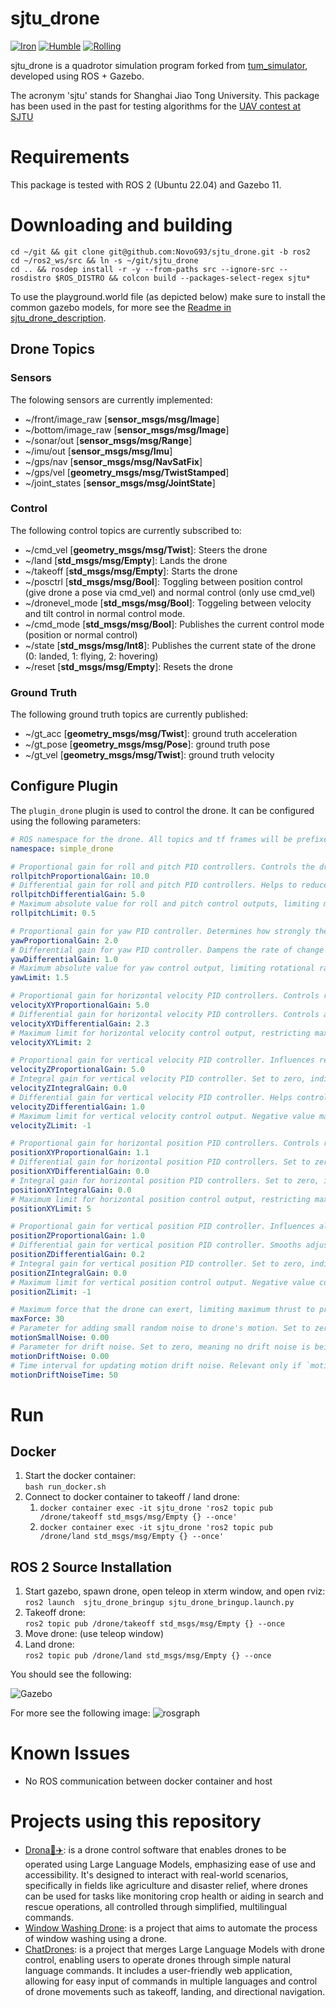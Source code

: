 # sjtu_drone

[![Iron](https://img.shields.io/endpoint?url=https://gist.githubusercontent.com/NovoG93/589e4b4dc8d92861e4b92defff6d56c0/raw/_iron_build.json)](https://github.com/NovoG93/sjtu_drone/actions/workflows/CI_CD.yml) [![Humble](https://img.shields.io/endpoint?url=https://gist.githubusercontent.com/NovoG93/589e4b4dc8d92861e4b92defff6d56c0/raw/_humble_build.json)](https://github.com/NovoG93/sjtu_drone/actions/workflows/CI_CD.yml) [![Rolling](https://img.shields.io/endpoint?url=https://gist.githubusercontent.com/NovoG93/589e4b4dc8d92861e4b92defff6d56c0/raw/_rolling_build.json)](https://github.com/NovoG93/sjtu_drone/actions/workflows/CI_CD.yml)

sjtu_drone is a quadrotor simulation program forked from [tum_simulator](http://wiki.ros.org/tum_simulator), developed using ROS + Gazebo.

The acronym 'sjtu' stands for Shanghai Jiao Tong University. This package has been used in the past for testing algorithms for the [UAV contest at SJTU](http://mediasoc.sjtu.edu.cn/wordpress)

# Requirements

This package is tested with ROS 2 (Ubuntu 22.04) and Gazebo 11.

# Downloading and building

```
cd ~/git && git clone git@github.com:NovoG93/sjtu_drone.git -b ros2
cd ~/ros2_ws/src && ln -s ~/git/sjtu_drone
cd .. && rosdep install -r -y --from-paths src --ignore-src --rosdistro $ROS_DISTRO && colcon build --packages-select-regex sjtu*
```

To use the playground.world file (as depicted below) make sure to install the common gazebo models, for more see the [Readme in sjtu_drone_description](./sjtu_drone_description/README.md).

## Drone Topics

### Sensors
The folowing sensors are currently implemented:
- ~/front/image_raw [__sensor_msgs/msg/Image__]
- ~/bottom/image_raw [__sensor_msgs/msg/Image__]
- ~/sonar/out [__sensor_msgs/msg/Range__]
- ~/imu/out [__sensor_msgs/msg/Imu__]
- ~/gps/nav [__sensor_msgs/msg/NavSatFix__]
- ~/gps/vel [__geometry_msgs/msg/TwistStamped__]
- ~/joint_states [__sensor_msgs/msg/JointState__]

### Control 
The following control topics are currently subscribed to:
- ~/cmd_vel [__geometry_msgs/msg/Twist__]: Steers the drone
- ~/land [__std_msgs/msg/Empty__]: Lands the drone
- ~/takeoff [__std_msgs/msg/Empty__]: Starts the drone
- ~/posctrl [__std_msgs/msg/Bool__]: Toggling between position control (give drone a pose via cmd_vel) and normal control (only use cmd_vel)
- ~/dronevel_mode [__std_msgs/msg/Bool__]: Toggeling between velocity and tilt control in normal control mode.
- ~/cmd_mode [__std_msgs/msg/Bool__]: Publishes the current control mode (position or normal control)
- ~/state [__std_msgs/msg/Int8__]: Publishes the current state of the drone (0: landed, 1: flying, 2: hovering)
- ~/reset [__std_msgs/msg/Empty__]: Resets the drone

### Ground Truth
The following ground truth topics are currently published:
- ~/gt_acc [__geometry_msgs/msg/Twist__]: ground truth acceleration
- ~/gt_pose [__geometry_msgs/msg/Pose__]: ground truth pose
- ~/gt_vel [__geometry_msgs/msg/Twist__]: ground truth velocity




## Configure Plugin

The `plugin_drone` plugin is used to control the drone. It can be configured using the following parameters:

```yaml
# ROS namespace for the drone. All topics and tf frames will be prefixed with this namespace.
namespace: simple_drone

# Proportional gain for roll and pitch PID controllers. Controls the drone's response to roll and pitch errors.
rollpitchProportionalGain: 10.0
# Differential gain for roll and pitch PID controllers. Helps to reduce overshoot and improve stability.
rollpitchDifferentialGain: 5.0
# Maximum absolute value for roll and pitch control outputs, limiting maximum tilt angle.
rollpitchLimit: 0.5

# Proportional gain for yaw PID controller. Determines how strongly the drone responds to yaw position errors.
yawProportionalGain: 2.0
# Differential gain for yaw PID controller. Dampens the rate of change of yaw error for smoother rotation.
yawDifferentialGain: 1.0
# Maximum absolute value for yaw control output, limiting rotational rate.
yawLimit: 1.5

# Proportional gain for horizontal velocity PID controllers. Controls response to changes in horizontal velocity.
velocityXYProportionalGain: 5.0
# Differential gain for horizontal velocity PID controllers. Controls acceleration/deceleration in horizontal plane.
velocityXYDifferentialGain: 2.3
# Maximum limit for horizontal velocity control output, restricting maximum horizontal speed.
velocityXYLimit: 2

# Proportional gain for vertical velocity PID controller. Influences response to altitude changes.
velocityZProportionalGain: 5.0
# Integral gain for vertical velocity PID controller. Set to zero, indicating no error integration over time.
velocityZIntegralGain: 0.0
# Differential gain for vertical velocity PID controller. Helps control vertical acceleration and deceleration.
velocityZDifferentialGain: 1.0
# Maximum limit for vertical velocity control output. Negative value may indicate special control scenario or error.
velocityZLimit: -1

# Proportional gain for horizontal position PID controllers. Controls response to horizontal displacement errors.
positionXYProportionalGain: 1.1
# Differential gain for horizontal position PID controllers. Set to zero, meaning no rate of change consideration.
positionXYDifferentialGain: 0.0
# Integral gain for horizontal position PID controllers. Set to zero, indicating no cumulative error correction.
positionXYIntegralGain: 0.0
# Maximum limit for horizontal position control output, restricting maximum correctional force for horizontal errors.
positionXYLimit: 5

# Proportional gain for vertical position PID controller. Influences altitude adjustment in response to height errors.
positionZProportionalGain: 1.0
# Differential gain for vertical position PID controller. Smooths adjustment of altitude changes.
positionZDifferentialGain: 0.2
# Integral gain for vertical position PID controller. Set to zero, indicating no error integration over time.
positionZIntegralGain: 0.0
# Maximum limit for vertical position control output. Negative value could indicate special requirement or error.
positionZLimit: -1

# Maximum force that the drone can exert, limiting maximum thrust to prevent aggressive maneuvers.
maxForce: 30
# Parameter for adding small random noise to drone's motion. Set to zero, indicating no small noise addition.
motionSmallNoise: 0.00
# Parameter for drift noise. Set to zero, meaning no drift noise is being applied.
motionDriftNoise: 0.00
# Time interval for updating motion drift noise. Relevant only if `motionDriftNoise` is non-zero.
motionDriftNoiseTime: 50
```

# Run

## Docker

1. Start the docker container:   
`bash run_docker.sh`
2. Connect to docker container to takeoff / land drone:   
    1. `docker container exec -it sjtu_drone 'ros2 topic pub /drone/takeoff std_msgs/msg/Empty {} --once'`
    1. `docker container exec -it sjtu_drone 'ros2 topic pub /drone/land std_msgs/msg/Empty {} --once'`

## ROS 2 Source Installation

1. Start gazebo, spawn drone, open teleop in xterm window, and open rviz:   
`ros2 launch  sjtu_drone_bringup sjtu_drone_bringup.launch.py`
2. Takeoff drone:   
`ros2 topic pub /drone/takeoff std_msgs/msg/Empty {} --once`
3. Move drone: (use teleop window)
4. Land drone:   
`ros2 topic pub /drone/land std_msgs/msg/Empty {} --once`

You should see the following:

![Gazebo](imgs/overview.png)

For more see the following image:
![rosgraph](./imgs/rosgraph.png)



# Known Issues
* No ROS communication between docker container and host




# Projects using this repository

- [Drona🤖✈️](https://github.com/Gaurang-1402/Drona): is a drone control software that enables drones to be operated using Large Language Models, emphasizing ease of use and accessibility. It's designed to interact with real-world scenarios, specifically in fields like agriculture and disaster relief, where drones can be used for tasks like monitoring crop health or aiding in search and rescue operations, all controlled through simplified, multilingual commands.
- [Window Washing Drone](https://github.com/ayushchakra/window-washing-drone): is a project that aims to automate the process of window washing using a drone. 
- [ChatDrones](https://github.com/Gaurang-1402/ChatDrones): is a project that merges Large Language Models with drone control, enabling users to operate drones through simple natural language commands. It includes a user-friendly web application, allowing for easy input of commands in multiple languages and control of drone movements such as takeoff, landing, and directional navigation.






